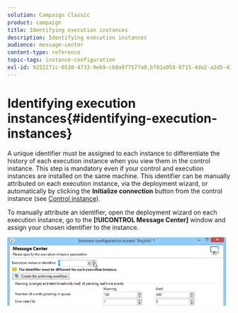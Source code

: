 ```yaml
---
solution: Campaign Classic
product: campaign
title: Identifying execution instances
description: Identifying execution instances
audience: message-center
content-type: reference
topic-tags: instance-configuration
exl-id: 9252271c-6530-4733-9eb9-cb0a977577a9,bf81a058-8715-4da2-a2d5-4362c433c549
---
```

# Identifying execution instances{#identifying-execution-instances}

A unique identifier must be assigned to each instance to differentiate the history of each execution instance when you view them in the control instance. This step is mandatory even if your control and execution instances are installed on the same machine. This identifier can be manually attributed on each execution instance, via the deployment wizard, or automatically by clicking the **Initialize connection** button from the control instance (see [Control instance](../../message-center/using/creating-a-shared-connection.md#control-instance)).

To manually attribute an identifier, open the deployment wizard on each execution instance, go to the **[!UICONTROL Message Center]** window and assign your chosen identifier to the instance.

![](assets/messagecenter_id_execinstance_001.png)
